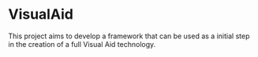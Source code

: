 # VisualAid
This project aims to develop a framework that can be used as a initial step in the creation of a full Visual Aid technology.
